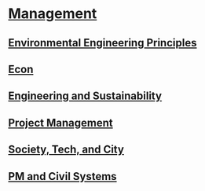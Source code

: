 # [Management](https://benklassen77.github.io)

## [Environmental Engineering Principles](environmentalengprinciples.html)

## [Econ](econ.html)

## [Engineering and Sustainability](engineeringsustainability.html)

## [Project Management](projectmanagement.html)

## [Society, Tech, and City](citysociety.md)

## [PM and Civil Systems](systems.html)
